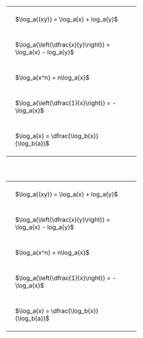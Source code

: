 ---
---

#  
<br>
<style type="text/css">
#T_77ab1 th.col_heading {
  text-align: left;
  font-size: 1em;
}
#T_77ab1 td {
  text-align: left;
  font-size: 1em;
  padding: 1.5em;
}
#T_77ab1_row0_col0, #T_77ab1_row1_col0, #T_77ab1_row2_col0, #T_77ab1_row3_col0, #T_77ab1_row4_col0 {
  width: 300px;
  white-space: pre-wrap;
}
</style>
<table id="T_77ab1">
  <thead>
  </thead>
  <tbody>
    <tr>
      <td id="T_77ab1_row0_col0" class="data row0 col0" >$\log_a{(xy)} = \log_a{x} + log_a{y}$</td>
    </tr>
    <tr>
      <td id="T_77ab1_row1_col0" class="data row1 col0" >$\log_a{\left(\dfrac{x}{y}\right)} = \log_a{x} - log_a{y}$</td>
    </tr>
    <tr>
      <td id="T_77ab1_row2_col0" class="data row2 col0" >$\log_a{x^n} = n\log_a{x}$</td>
    </tr>
    <tr>
      <td id="T_77ab1_row3_col0" class="data row3 col0" >$\log_a{\left(\dfrac{1}{x}\right)} = -\log_a{x}$</td>
    </tr>
    <tr>
      <td id="T_77ab1_row4_col0" class="data row4 col0" >$\log_a{x} = \dfrac{\log_b{x}}{\log_b{a}}$</td>
    </tr>
  </tbody>
</table>

<br><br>
<style type="text/css">
#T_21b50 th.col_heading {
  text-align: left;
  font-size: 1em;
}
#T_21b50 td {
  text-align: left;
  font-size: 1em;
  padding: 1.5em;
}
#T_21b50_row0_col0, #T_21b50_row1_col0, #T_21b50_row2_col0, #T_21b50_row3_col0, #T_21b50_row4_col0 {
  width: 300px;
  white-space: pre-wrap;
}
</style>
<table id="T_21b50">
  <thead>
  </thead>
  <tbody>
    <tr>
      <td id="T_21b50_row0_col0" class="data row0 col0" >$\log_a{(xy)} = \log_a{x} + log_a{y}$</td>
    </tr>
    <tr>
      <td id="T_21b50_row1_col0" class="data row1 col0" >$\log_a{\left(\dfrac{x}{y}\right)} = \log_a{x} - log_a{y}$</td>
    </tr>
    <tr>
      <td id="T_21b50_row2_col0" class="data row2 col0" >$\log_a{x^n} = n\log_a{x}$</td>
    </tr>
    <tr>
      <td id="T_21b50_row3_col0" class="data row3 col0" >$\log_a{\left(\dfrac{1}{x}\right)} = -\log_a{x}$</td>
    </tr>
    <tr>
      <td id="T_21b50_row4_col0" class="data row4 col0" >$\log_a{x} = \dfrac{\log_b{x}}{\log_b{a}}$</td>
    </tr>
  </tbody>
</table>
